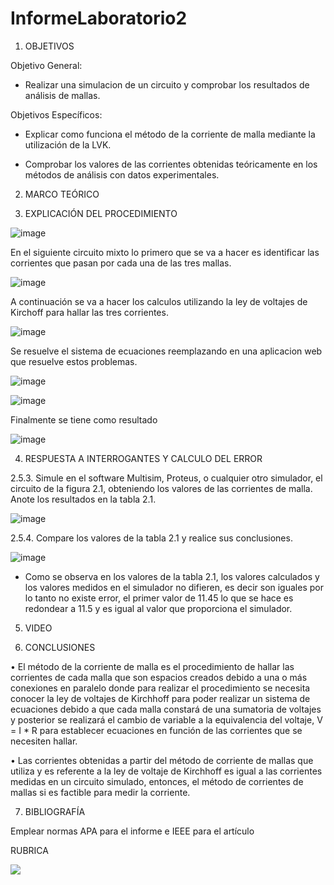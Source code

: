 # InformeLaboratorio2


1. OBJETIVOS

Objetivo General:

* Realizar una simulacion de un circuito y comprobar los resultados de análisis de mallas.

Objetivos Específicos:

* Explicar como funciona el método de la corriente de malla mediante la utilización de la LVK.

* Comprobar los valores de las corrientes obtenidas teóricamente en los métodos de análisis con datos experimentales.


2. MARCO TEÓRICO 


3. EXPLICACIÓN DEL PROCEDIMIENTO

![image](https://user-images.githubusercontent.com/93734334/142775534-23f047db-b838-419f-a7d2-172bd56673a9.png)

En el siguiente circuito mixto lo primero que se va a hacer es identificar las corrientes que pasan por cada una de las tres mallas.

![image](https://user-images.githubusercontent.com/93734334/142775627-26ae29d7-4e81-42e2-b193-d185d8e6abbf.png)

A continuación se va a hacer los calculos utilizando la ley de voltajes de Kirchoff para hallar las tres corrientes.

![image](https://user-images.githubusercontent.com/93734334/142775797-8f1bf859-c848-4242-839c-495b87d69b4f.png)

Se resuelve el sistema de ecuaciones reemplazando en una aplicacion web que resuelve estos problemas.

![image](https://user-images.githubusercontent.com/93734334/142775917-1fd34b74-804d-425e-98f7-857766a24d0a.png)

![image](https://user-images.githubusercontent.com/93734334/142775921-014737ae-e94e-47ff-8000-330546d98387.png)

Finalmente se tiene como resultado

![image](https://user-images.githubusercontent.com/93734334/142775975-647354c6-fa61-4275-ae01-2e34e5a3356b.png)

4. RESPUESTA A INTERROGANTES Y CALCULO DEL ERROR

2.5.3. Simule en el software Multisim, Proteus, o cualquier otro simulador, el circuito de la figura 2.1, obteniendo los valores de las corrientes de malla. Anote los resultados
en la tabla 2.1.

![image](https://user-images.githubusercontent.com/93734334/142776133-f44936ec-7cbe-4473-960f-193a35e34ceb.png)

2.5.4. Compare los valores de la tabla 2.1 y realice sus conclusiones.

![image](https://user-images.githubusercontent.com/93734334/142777730-a3dc8bb9-4bb5-483a-a3f5-94572f1ba356.png)

* Como se observa en los valores de la tabla 2.1, los valores calculados y los valores medidos en el simulador no difieren, es decir son iguales por lo tanto no existe error, el primer valor de 11.45 lo que se hace es redondear a 11.5 y es igual al valor que proporciona el simulador. 

5. VIDEO


6. CONCLUSIONES

•	El método de la corriente de malla es el procedimiento de hallar las corrientes de cada malla que son espacios creados debido a una o más conexiones en paralelo donde para realizar el procedimiento se necesita conocer la ley de voltajes de Kirchhoff para poder realizar un sistema de ecuaciones debido a que cada malla constará de una sumatoria de voltajes y posterior se realizará el cambio de variable a la equivalencia del voltaje, V =  I * R para establecer ecuaciones en función de las corrientes que se necesiten hallar.

•	Las corrientes obtenidas a partir del método de corriente de mallas que utiliza y es referente a la ley de voltaje de Kirchhoff es igual a las corrientes medidas en un circuito simulado, entonces, el método de corrientes de mallas si es factible para medir la corriente. 


7. BIBLIOGRAFÍA

Emplear normas APA para el informe e IEEE para el artículo


RUBRICA

![](https://github.com/doalulema/InformeLaboratorio/blob/main/Laboratorio.png)
